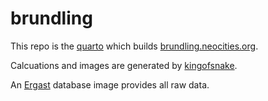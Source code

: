 # brundling

This repo is the [quarto] which builds [brundling.neocities.org].

Calcuations and images are generated by [kingofsnake].

An [Ergast] database image provides all raw data.

[brundling.neocities.org]: https://brundling.neocities.org/
[quarto]: https://quarto.neocities.org/
[kingofsnake]: https://github.com/samkennerly/kingofsnake/
[Ergast]: https://ergast.com/mrd/db/